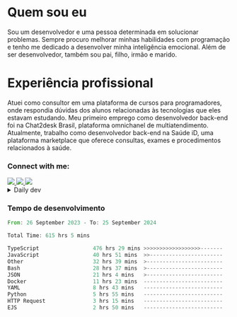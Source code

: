 # Quem sou eu
Sou um desenvolvedor e uma pessoa determinada em solucionar problemas. Sempre procuro melhorar minhas habilidades com programação e tenho me dedicado a desenvolver minha inteligência emocional. Além de ser desenvolvedor, também sou pai, filho, irmão e marido.

# Experiência profissional
Atuei como consultor em uma plataforma de cursos para programadores, onde respondia dúvidas dos alunos relacionadas às tecnologias que eles estavam estudando.
Meu primeiro emprego como desenvolvedor back-end foi na Chat2desk Brasil, plataforma omnichanel de multiatendimento.
Atualmente, trabalho como desenvolvedor back-end na Saúde iD, uma plataforma marketplace que oferece consultas, exames e procedimentos relacionados à saúde.

### Connect with me:
<a href="https://www.linkedin.com/in/theusmoreira" target="_blank" >
<img src="https://img.shields.io/badge/linkedin-%230077B5.svg?&style=for-the-badge&logo=linkedin&logoColor=white ">
</a>
<a href="https://www.instagram.com/matheus.s.moreira/" target="_blank">
<img src="https://img.shields.io/badge/instagram-%23E4405F.svg?&style=for-the-badge&logo=instagram&logoColor=white">
</a>
<a href="mailto:matheussm301@gmail.com"  target="_blank">
<img src="https://img.shields.io/badge/gmail-%23E4405F.svg?&style=for-the-badge&logo=gmail&logoColor=white">
</a>


<details>
  <summary>Daily dev </summary>
<p>
  <a href="https://app.daily.dev/matheussantos"><img src="https://github.com/matheus-santos-moreira/matheus-santos-moreira/blob/master/devcard.svg" width="200" alt="Matheus Santos's Dev Card"/></a>
 </p>
</details>

<h3>Tempo de desenvolvimento</h3>

<!--START_SECTION:waka-->

```rust
From: 26 September 2023 - To: 25 September 2024

Total Time: 615 hrs 5 mins

TypeScript                 476 hrs 29 mins >>>>>>>>>>>>>>>>>>-------   73.56 %
JavaScript                 40 hrs 51 mins  >>-----------------------   06.31 %
Other                      32 hrs 39 mins  >------------------------   05.04 %
Bash                       28 hrs 37 mins  >------------------------   04.42 %
JSON                       21 hrs 4 mins   >------------------------   03.25 %
Docker                     11 hrs 23 mins  -------------------------   01.76 %
YAML                       8 hrs 43 mins   -------------------------   01.35 %
Python                     5 hrs 55 mins   -------------------------   00.91 %
HTTP Request               3 hrs 15 mins   -------------------------   00.50 %
EJS                        2 hrs 50 mins   -------------------------   00.44 %
```

<!--END_SECTION:waka-->
